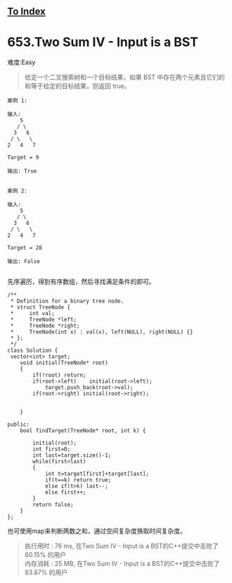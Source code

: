 [To Index](/index.md)
---
# 653.Two Sum IV - Input is a BST
难度:Easy
> 给定一个二叉搜索树和一个目标结果，如果 BST 中存在两个元素且它们的和等于给定的目标结果，则返回 true。

```
案例 1:

输入: 
    5
   / \
  3   6
 / \   \
2   4   7

Target = 9

输出: True
 

案例 2:

输入: 
    5
   / \
  3   6
 / \   \
2   4   7

Target = 28

输出: False
 
```

先序遍历，得到有序数组，然后寻找满足条件的即可。  

```
/**
 * Definition for a binary tree node.
 * struct TreeNode {
 *     int val;
 *     TreeNode *left;
 *     TreeNode *right;
 *     TreeNode(int x) : val(x), left(NULL), right(NULL) {}
 * };
 */
class Solution {
 vector<int> target;
    void initial(TreeNode* root)
    {
        if(!root) return;
        if(root->left)    initial(root->left);
            target.push_back(root->val);
        if(root->right) initial(root->right);
        
        
    }
    
public:
    bool findTarget(TreeNode* root, int k) {
       
        initial(root);
        int first=0;
        int last=target.size()-1;
        while(first<last)
        {
            int t=target[first]+target[last];
            if(t==k) return true;
            else if(t>k) last--;
            else first++;
        }
        return false;
    }
};
```

也可使用map来判断两数之和，通过空间复杂度换取时间复杂度。  

> 执行用时 : 76 ms, 在Two Sum IV - Input is a BST的C++提交中击败了60.15% 的用户  
内存消耗 : 25 MB, 在Two Sum IV - Input is a BST的C++提交中击败了83.87% 的用户
